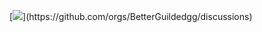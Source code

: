 [![]([https://private-user-images.githubusercontent.com/149029289/399654820-c42a27a8-7e8f-4d88-b3f7-9a46492f0f03.png?jwt=eyJhbGciOiJIUzI1NiIsInR5cCI6IkpXVCJ9.eyJpc3MiOiJnaXRodWIuY29tIiwiYXVkIjoicmF3LmdpdGh1YnVzZXJjb250ZW50LmNvbSIsImtleSI6ImtleTUiLCJleHAiOjE3MzU4MDgyNjcsIm5iZiI6MTczNTgwNzk2NywicGF0aCI6Ii8xNDkwMjkyODkvMzk5NjU0ODIwLWM0MmEyN2E4LTdlOGYtNGQ4OC1iM2Y3LTlhNDY0OTJmMGYwMy5wbmc_WC1BbXotQWxnb3JpdGhtPUFXUzQtSE1BQy1TSEEyNTYmWC1BbXotQ3JlZGVudGlhbD1BS0lBVkNPRFlMU0E1M1BRSzRaQSUyRjIwMjUwMTAyJTJGdXMtZWFzdC0xJTJGczMlMkZhd3M0X3JlcXVlc3QmWC1BbXotRGF0ZT0yMDI1MDEwMlQwODUyNDdaJlgtQW16LUV4cGlyZXM9MzAwJlgtQW16LVNpZ25hdHVyZT1hNDQ5OWRlN2E4NzQ2Y2JmYjc3MDJmNTVjY2VmZjAwMmM0MWIxODIzM2JiNGU5ZDVkY2Q4ZDNlZTAyNGE1OTIzJlgtQW16LVNpZ25lZEhlYWRlcnM9aG9zdCJ9.IrCK7yNrv_C7PEDppukz7-hAQc2ZfHwN4Wu-ZPorCcE](https://private-user-images.githubusercontent.com/149029289/399654820-c42a27a8-7e8f-4d88-b3f7-9a46492f0f03.png?jwt=eyJhbGciOiJIUzI1NiIsInR5cCI6IkpXVCJ9.eyJpc3MiOiJnaXRodWIuY29tIiwiYXVkIjoicmF3LmdpdGh1YnVzZXJjb250ZW50LmNvbSIsImtleSI6ImtleTUiLCJleHAiOjE3MzU4NTAzMDYsIm5iZiI6MTczNTg1MDAwNiwicGF0aCI6Ii8xNDkwMjkyODkvMzk5NjU0ODIwLWM0MmEyN2E4LTdlOGYtNGQ4OC1iM2Y3LTlhNDY0OTJmMGYwMy5wbmc_WC1BbXotQWxnb3JpdGhtPUFXUzQtSE1BQy1TSEEyNTYmWC1BbXotQ3JlZGVudGlhbD1BS0lBVkNPRFlMU0E1M1BRSzRaQSUyRjIwMjUwMTAyJTJGdXMtZWFzdC0xJTJGczMlMkZhd3M0X3JlcXVlc3QmWC1BbXotRGF0ZT0yMDI1MDEwMlQyMDMzMjZaJlgtQW16LUV4cGlyZXM9MzAwJlgtQW16LVNpZ25hdHVyZT1jMzBjNmRhYWEyMTI2MGM2ZGI3Nzg0YzI0YmE2YzFlN2FmODNlNDM4MzE3YzVlNzdjOTYxNTJiYjUwMTJiNDZjJlgtQW16LVNpZ25lZEhlYWRlcnM9aG9zdCJ9.MuPKx8mWaUbj4LNxuIPZX1lZVI-ut2N1_eJX7kJTMvM))](https://github.com/orgs/BetterGuildedgg/discussions)
